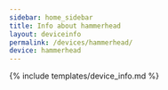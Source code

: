 ```yaml
---
sidebar: home_sidebar
title: Info about hammerhead
layout: deviceinfo
permalink: /devices/hammerhead/
device: hammerhead
---
```

{% include templates/device_info.md %}
